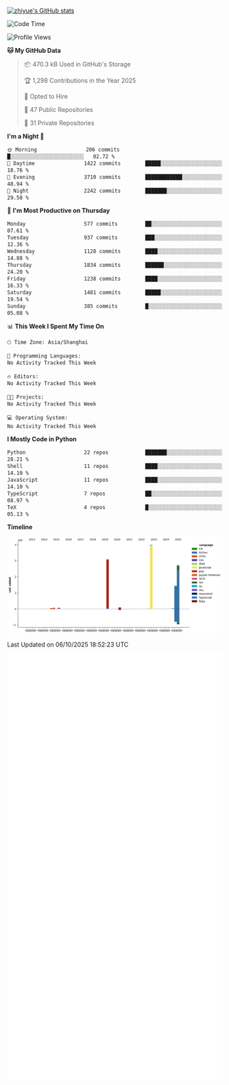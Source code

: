 
[![zhiyue's GitHub stats](https://github-readme-stats.vercel.app/api?username=zhiyue)](https://github.com/anuraghazra/github-readme-stats&&show_icons=true)

<!--START_SECTION:waka-->
![Code Time](http://img.shields.io/badge/Code%20Time-2%2C215%20hrs%2020%20mins-blue)

![Profile Views](http://img.shields.io/badge/Profile%20Views-4-blue)

**🐱 My GitHub Data** 

> 📦 470.3 kB Used in GitHub's Storage 
 > 
> 🏆 1,298 Contributions in the Year 2025
 > 
> 💼 Opted to Hire
 > 
> 📜 47 Public Repositories 
 > 
> 🔑 31 Private Repositories 
 > 
**I'm a Night 🦉** 

```text
🌞 Morning                206 commits         █░░░░░░░░░░░░░░░░░░░░░░░░   02.72 % 
🌆 Daytime                1422 commits        █████░░░░░░░░░░░░░░░░░░░░   18.76 % 
🌃 Evening                3710 commits        ████████████░░░░░░░░░░░░░   48.94 % 
🌙 Night                  2242 commits        ███████░░░░░░░░░░░░░░░░░░   29.58 % 
```
📅 **I'm Most Productive on Thursday** 

```text
Monday                   577 commits         ██░░░░░░░░░░░░░░░░░░░░░░░   07.61 % 
Tuesday                  937 commits         ███░░░░░░░░░░░░░░░░░░░░░░   12.36 % 
Wednesday                1128 commits        ████░░░░░░░░░░░░░░░░░░░░░   14.88 % 
Thursday                 1834 commits        ██████░░░░░░░░░░░░░░░░░░░   24.20 % 
Friday                   1238 commits        ████░░░░░░░░░░░░░░░░░░░░░   16.33 % 
Saturday                 1481 commits        █████░░░░░░░░░░░░░░░░░░░░   19.54 % 
Sunday                   385 commits         █░░░░░░░░░░░░░░░░░░░░░░░░   05.08 % 
```


📊 **This Week I Spent My Time On** 

```text
🕑︎ Time Zone: Asia/Shanghai

💬 Programming Languages: 
No Activity Tracked This Week

🔥 Editors: 
No Activity Tracked This Week

🐱‍💻 Projects: 
No Activity Tracked This Week

💻 Operating System: 
No Activity Tracked This Week
```

**I Mostly Code in Python** 

```text
Python                   22 repos            ███████░░░░░░░░░░░░░░░░░░   28.21 % 
Shell                    11 repos            ████░░░░░░░░░░░░░░░░░░░░░   14.10 % 
JavaScript               11 repos            ████░░░░░░░░░░░░░░░░░░░░░   14.10 % 
TypeScript               7 repos             ██░░░░░░░░░░░░░░░░░░░░░░░   08.97 % 
TeX                      4 repos             █░░░░░░░░░░░░░░░░░░░░░░░░   05.13 % 
```



**Timeline**

![Lines of Code chart](https://raw.githubusercontent.com/zhiyue/zhiyue/main/assets/bar_graph.png)


 Last Updated on 06/10/2025 18:52:23 UTC
<!--END_SECTION:waka-->

<!-- [![Top Langs](https://github-readme-stats.vercel.app/api/top-langs/?username=zhiyue)](https://github.com/anuraghazra/github-readme-stats) -->

![](./github-metrics.svg)

